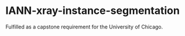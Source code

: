 # IANN-xray-instance-segmentation
Fulfilled as a capstone requirement for the University of Chicago.
